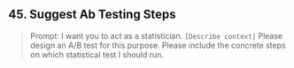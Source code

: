 ## 45. Suggest Ab Testing Steps

> Prompt: I want you to act as a statistician. `[Describe context]` Please design an A/B test for this purpose. Please include the concrete steps on which statistical test I should run.